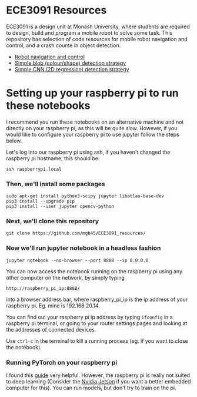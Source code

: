 # ECE3091 Resources

ECE3091 is a design unit at Monash University, where students are required to design, build and program a mobile robot to solve some task. This repository has selection of code resources for mobile robot navigation and control, and a crash course in object detection. 

* [Robot navigation and control](https://github.com/mgb45/ECE3091_resources/blob/main/Robot_navigation_and_control.ipynb)
* [Simple blob (colour/shape) detection strategy](https://github.com/mgb45/ECE3091_resources/blob/main/Image_processing_detection_strategy.ipynb)
* [Simple CNN (2D regression) detection strategy](https://github.com/mgb45/ECE3091_resources/blob/main/Machine_learning_detection_strategy.ipynb)


# Setting up your raspberry pi to run these notebooks

I recommend you run these notebooks on an alternative machine and not directly on your raspberry pi, as this will be quite slow. However, if you would like to configure your raspberry pi to use jupyter follow the steps below.

Let's log into our raspberry pi using ssh, if you haven't changed the raspberry pi hostname, this should be:
```
ssh raspberrypi.local
```

### Then, we'll install some packages
```sudo apt-get update
sudo apt-get install python3-scipy jupyter libatlas-base-dev
pip3 install --upgrade pip
pip3 install --user jupyter opencv-python
```

### Next, we'll clone this repository
```
git clone https://github.com/mgb45/ECE3091_resources/
```

### Now we'll run jupyter notebook in a headless fashion
```
jupyter notebook --no-browser --port 8888 --ip 0.0.0.0
```

You can now access the notebook running on the raspberry pi using any other computer on the network, by simply typing
```
http://raspberry_pi_ip:8888/
```
into a browser address bar, where raspberry_pi_ip is the ip address of your raspberry pi. Eg. mine is 192.168.20.14.

You can find out your raspberry pi ip address by typing `ifconfig` in a raspberry pi terminal, or going to your router settings pages and looking at the addresses of connected devices.

Use `ctrl-c` in the terminal to kill a running process (eg. if you want to close the notebook).

### Running PyTorch on your raspberry pi

I found this [guide](https://qengineering.eu/install-pytorch-on-raspberry-pi-4.html) very helpful. However, the raspberry pi is really not suited to deep learning (Consider the [Nvidia Jetson](https://developer.nvidia.com/buy-jetson) if you want a better embedded computer for this). You can run models, but don't try to train on the pi.


